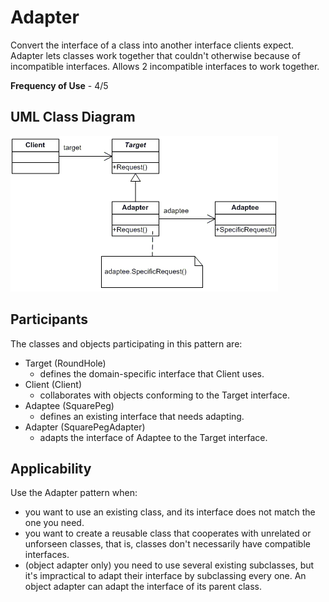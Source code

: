 # Adapter

Convert the interface of a class into another interface clients expect. Adapter lets classes work together that couldn't otherwise because of incompatible interfaces. Allows 2 incompatible interfaces to work together.

**Frequency of Use** - 4/5

## UML Class Diagram
![Adapter UML](adapter.gif)

## Participants
The classes and objects participating in this pattern are:
- Target (RoundHole)
  - defines the domain-specific interface that Client uses.
- Client (Client)
  - collaborates with objects conforming to the Target interface.
- Adaptee (SquarePeg)
  - defines an existing interface that needs adapting.
- Adapter (SquarePegAdapter)
  - adapts the interface of Adaptee to the Target interface.

## Applicability
Use the Adapter pattern when:
- you want to use an existing class, and its interface does not match the one you need.
- you want to create a reusable class that cooperates with unrelated or unforseen classes, that is, classes don't necessarily have compatible interfaces.
- (object adapter only) you need to use several existing subclasses, but it's impractical to adapt their interface by subclassing every one. An object adapter can adapt the interface of its parent class.

